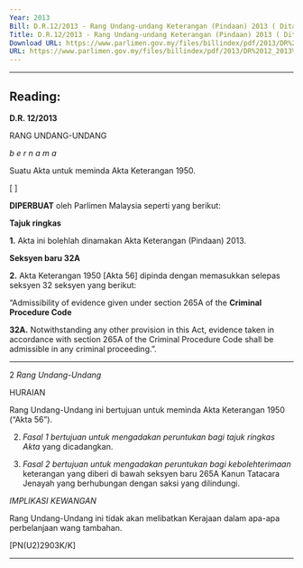 ```yaml
---
Year: 2013
Bill: D.R.12/2013 - Rang Undang-undang Keterangan (Pindaan) 2013 ( Ditarik Balik )
Title: D.R.12/2013 - Rang Undang-undang Keterangan (Pindaan) 2013 ( Ditarik Balik )
Download URL: https://www.parlimen.gov.my/files/billindex/pdf/2013/DR%2012_2013%20BM.pdf
URL: https://www.parlimen.gov.my/files/billindex/pdf/2013/DR%2012_2013%20BM.pdf
---
```

---
Reading:
---

**D.R. 12/2013**

RANG UNDANG-UNDANG

_b e r n a m a_

Suatu Akta untuk meminda Akta Keterangan 1950.

[ ]

**DIPERBUAT** oleh Parlimen Malaysia seperti yang berikut:

**Tajuk ringkas**

**1.** Akta ini bolehlah dinamakan Akta Keterangan (Pindaan)
2013.

**Seksyen baru 32A**

**2.** Akta Keterangan 1950 [Akta 56] dipinda dengan memasukkan
selepas seksyen 32 seksyen yang berikut:

“Admissibility of evidence given under section 265A of the
**Criminal Procedure Code**

**32A.** Notwithstanding any other provision in this Act, evidence
taken in accordance with section 265A of the Criminal Procedure
Code shall be admissible in any criminal proceeding.”.


-----

2 _Rang Undang-Undang_

HURAIAN

Rang Undang-Undang ini bertujuan untuk meminda Akta Keterangan 1950
(“Akta 56”).

2. _Fasal 1 bertujuan untuk mengadakan peruntukan bagi tajuk ringkas Akta_
yang dicadangkan.

3. _Fasal 2 bertujuan untuk mengadakan peruntukan bagi kebolehterimaan_
keterangan yang diberi di bawah seksyen baru 265A Kanun Tatacara Jenayah
yang berhubungan dengan saksi yang dilindungi.

_IMPLIKASI KEWANGAN_

Rang Undang-Undang ini tidak akan melibatkan Kerajaan dalam apa-apa
perbelanjaan wang tambahan.

[PN(U2)2903K/K]


-----

